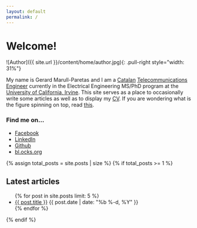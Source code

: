 ```yaml
---
layout: default
permalink: /
---
```


# Welcome!

![Author]({{ site.url }}/content/home/author.jpg){: .pull-right style="width: 31%"}

My name is Gerard Marull-Paretas and I am a
[Catalan](http://en.wikipedia.org/wiki/Catalonia) [Telecommunications
Engineer](http://en.wikipedia.org/wiki/Telecommunications_engineering) currently
in the Electrical Engineering MS/PhD program at the [University of California,
Irvine](http://www.eng.uci.edu). This site serves as a place to occasionally
write some articles as well as to display my [CV](/cv/).  If you are wondering
what is the figure spinning on top, read
[this](http://en.wikipedia.org/wiki/Lissajous_curve).

### Find me on...

* [Facebook](//facebook.com/gmarullp)
* [LinkedIn](//uk.linkedin.com/in/gmarullp)
* [Github](//github.com/teslabs)
* [bl.ocks.org](//bl.ocks.org/teslabs)

{% assign total_posts = site.posts | size %}
{% if total_posts >= 1 %}
## Latest articles
<ul>
  {% for post in site.posts limit: 5 %}
  <li>
    <a href="{{ post.url | prepend: site.baseurl }}">{{ post.title }}</a>
    <span class="post-date">{{ post.date | date: "%b %-d, %Y" }}</span>
  </li>
  {% endfor %}
</ul>
{% endif %}
